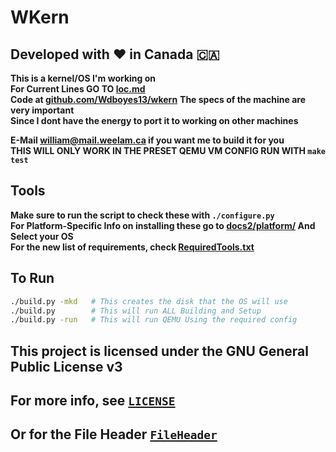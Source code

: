 # WKern 
## Developed with ❤️ in Canada 🇨🇦
**This is a kernel/OS I'm working on**  
**For Current Lines GO TO [loc.md](https://github.com/Wdboyes13/wkern/blob/main/loc.md)**  
__Code at [github.com/Wdboyes13/wkern](https://github.com/Wdboyes13/wkern)__
__The specs of the machine are very important__  
__Since I dont have the energy to port it to working on other machines__  
  
__E-Mail william@mail.weelam.ca if you want me to build it for you__  
__THIS WILL ONLY WORK IN THE PRESET QEMU VM CONFIG RUN WITH `make test`__  

## Tools
__Make sure to run the script to check these with `./configure.py`__  
__For Platform-Specific Info on installing these go to [docs2/platform/](https://github.com/Wdboyes13/wkern/blob/main/docs2/platform) And Select your OS__   
__For the new list of requirements, check [RequiredTools.txt](https://github.com/Wdboyes13/wkern/blob/main/RequiredTools.txt)__  

## To Run

```sh
./build.py -mkd   # This creates the disk that the OS will use
./build.py        # This will run ALL Building and Setup
./build.py -run   # This will run QEMU Using the required config
```

## This project is licensed under the GNU General Public License v3
## For more info, see [`LICENSE`](https://github.com/Wdboyes13/wkern/blob/main/LICENSE)
## Or for the File Header [`FileHeader`](https://github.com/Wdboyes13/wkern/blob/main/FileHeader)
